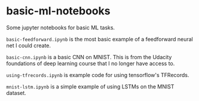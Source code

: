 # basic-ml-notebooks
Some jupyter notebooks for basic ML tasks.

`basic-feedforward.ipynb` is the most basic example of a feedforward neural net I could create.

`basic-cnn.ipynb` is a basic CNN on MNIST. This is from the Udacity foundations of deep learning course that I no longer have access to. 

`using-tfrecords.ipynb` is example code for using tensorflow's TFRecords.

`mnist-lstm.ipynb` is a simple example of using LSTMs on the MNIST dataset.
